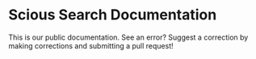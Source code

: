 # Scious Search Documentation

This is our public documentation. See an error? Suggest a correction by making corrections and submitting a pull request!